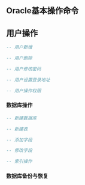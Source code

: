 ## Oracle基本操作命令



## 用户操作



```sql
-- 用户新增

-- 用户删除

-- 用户修改密码

-- 用户设置登录地址

-- 用户操作权限

```





#### 数据库操作

```sql
-- 新建数据库

-- 新建表

-- 添加字段

-- 修改字段

-- 索引操作


```



#### 数据库备份与恢复





















